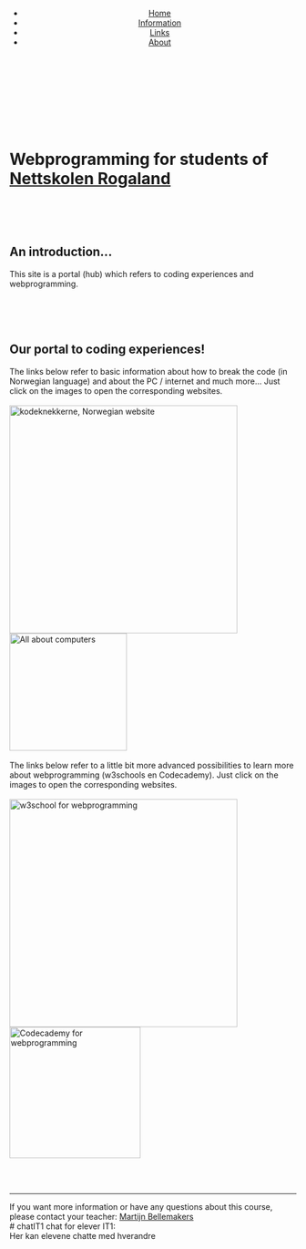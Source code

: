 <!-- standard intro -->
<!DOCTYPE html>
<html lang="en">
<head>
  <meta charset="UTF-8">
  <title>Programming!</title>
  <link rel="stylesheet" href="style.css">
</head>
<body>
<!-- navigation inside site -->
  <header>
	<ul class="active, content-nav">
		<li><a href="#home">Home</a></li>
		<li><a href="#info">Information</a></li>
		<li><a href="#links">Links</a></li>
		<li><a href="#about">About</a></li>
	</ul>
  </header>	
  <br/><br/>
  <div id="home">
	<br/><br/><br/>
	<h1 class="content-t">Webprogramming for students of <a href="http://www.rogfk.no/nettskolen"
	target="_blank" alt="Nettskolen Rogaland">Nettskolen Rogaland</a>
	</h1>
  </div>
<!-- information about this site -->
  <div id="info">
	<br/><br/><br/>
	<h2 class="content-t">An introduction...</h2>
	<p>
	This site is a portal (hub) which refers to coding experiences and webprogramming.
  </div>
<!-- text and links, incorporated in some pictures -->
  <div id="links">
	<br/><br/><br/>
	<h2 class="content-t">Our portal to coding experiences!</h2>
  </div><p>
  The links below refer to basic information about how to break 
  the code (in Norwegian language) and about the PC / internet and much more... 
  Just click on the images to open the corresponding websites.
  <br/><br/>
	<a href="https://www.nrk.no/skole/xl/kodeknekkerne-1.13033753"
	target="_blank"><img src="images/1_kodekn.jpg" 
	class="image" width="400" alt="kodeknekkerne, Norwegian website"></a>
	<a href="https://youtu.be/OAx_6-wdslM"
	target="_blank"><img src="images/2_PC.jpg" height="206" alt="All about computers"></a>
  <br/><br/>
  The links below refer to a little bit more advanced possibilities to learn more
  about webprogramming (w3schools en Codecademy).
  Just click on the images to open the corresponding websites.
  <br/><br/>
	<a href="https://www.w3schools.com/css/"
	target="_blank"><img src="images/3_w3schools.jpg" 
	class="image" width="400" alt="w3school for webprogramming"></a>
	<a href="https://www.codecademy.com"
	target="_blank"><img src="images/4_codeA.jpg" height="230" alt="Codecademy for webprogramming"></a>
  </p>
<!-- about, contact a.s.o. -->  
  <footer>
	<br/><br/><hr />
	<div id="about" class="contact">
	If you want more information or have any questions about this course, please contact your teacher: 
	<a href="mailto:Martijn@bellemakers.nl">Martijn Bellemakers</a>
	</div>
  </footer>	
</body>
</html># chatIT1
chat for elever IT1:
<BR/>Her kan elevene chatte med hverandre
